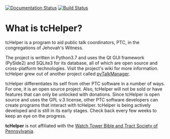 [![Documentation Status](https://readthedocs.org/projects/tchelper/badge/?version=latest)](https://tchelper.readthedocs.io/en/latest/?badge=latest)
[![Build Status](https://travis-ci.org/TheoDevelopers/tcHelper.svg?branch=master)](https://travis-ci.org/TheoDevelopers/tcHelper)

# What is tcHelper?
tcHelper is a program to aid public talk coordinators, PTC, in the congregations of Jehovah's Witness.

The project is written in Python3.7 and uses the Qt GUI framework (PySide2) and SQLite3 for its database, all of which are open 
source and cross-platform technologies. Visit the project's wiki for more information. tcHelper grew out of another 
project called [pyTalkManager](https://github.com/TheoDevelopers/pyTalkManager).

tcHelper differentiates its self from other PTC software in a number of ways. For one, it is an open source project. 
Also, tcHelper will not be sold or have features that can only be unlocked with donations. Since tcHelper is open source 
and uses the GPL v.3 license, other PTC software developers can create programs that interact with tcHelper. tcHelper is 
being actively developed and is still in its early stages. Check back every few weeks to keep an eye on the progress.

**tcHelper** is not affiliated with the [Watch Tower Bible and Tract Society of Pennsylvania](https://www.JW.org).
